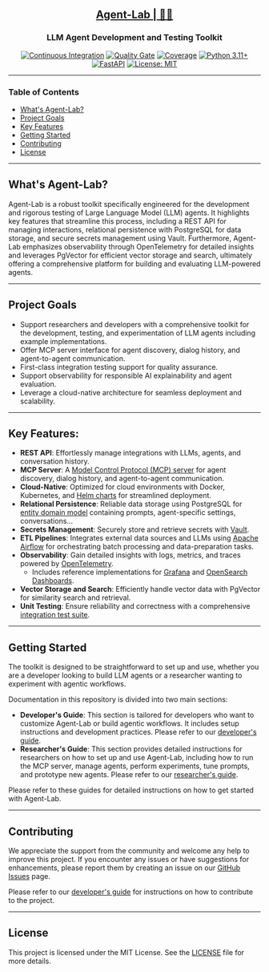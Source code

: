 <h2 align="center"><a href="https://github.com/bsantanna/agent-lab">Agent-Lab | 🤖🧪</a></h2>
<h3 align="center">LLM Agent Development and Testing Toolkit</h3>

<div align="center">

[![Continuous Integration](https://github.com/bsantanna/agent-lab/actions/workflows/build.yml/badge.svg)](https://github.com/bsantanna/agent-lab/actions/workflows/build.yml)
[![Quality Gate](https://sonarcloud.io/api/project_badges/measure?project=bsantanna_agent-lab&metric=alert_status)](https://sonarcloud.io/dashboard?id=bsantanna_agent-lab)
[![Coverage](https://sonarcloud.io/api/project_badges/measure?project=bsantanna_agent-lab&metric=coverage)](https://sonarcloud.io/component_measures?metric=coverage&selected=bsantanna_agent-lab%3Aapp&id=bsantanna_agent-lab)
[![Python 3.11+](https://img.shields.io/badge/python-3.11+-blue.svg)](https://www.python.org/downloads/)
[![FastAPI](https://img.shields.io/badge/FastAPI-009485.svg?logo=fastapi&logoColor=white)](#key-features)
[![License: MIT](https://img.shields.io/badge/License-MIT-blue.svg)](doc/LICENSE.md)

</div>

---

### Table of Contents
- [What's Agent-Lab?](#whats-agent-lab)
- [Project Goals](#project-goals)
- [Key Features](#key-features)
- [Getting Started](#getting-started)
- [Contributing](#contributing)
- [License](#license)

---

## What's Agent-Lab?

Agent-Lab is a robust toolkit specifically engineered for the development and rigorous testing of Large Language Model (LLM) agents. It highlights key features that streamline this process, including a REST API for managing interactions, relational persistence with PostgreSQL for data storage, and secure secrets management using Vault. Furthermore, Agent-Lab emphasizes observability through OpenTelemetry for detailed insights and leverages PgVector for efficient vector storage and search, ultimately offering a comprehensive platform for building and evaluating LLM-powered agents.

---

## Project Goals

- Support researchers and developers with a comprehensive toolkit for the development, testing, and experimentation of LLM agents including example implementations.
- Offer MCP server interface for agent discovery, dialog history, and agent-to-agent communication.
- First-class integration testing support for quality assurance.
- Support observability for responsible AI explainability and agent evaluation.
- Leverage a cloud-native architecture for seamless deployment and scalability.

---

## Key Features:

- **REST API**: Effortlessly manage integrations with LLMs, agents, and conversation history.
- **MCP Server**: A [Model Control Protocol (MCP) server](doc/MCP.md) for agent discovery, dialog history, and agent-to-agent communication.
- **Cloud-Native**: Optimized for cloud environments with Docker, Kubernetes, and [Helm charts](doc/CHARTS.md) for streamlined deployment.
- **Relational Persistence**: Reliable data storage using PostgreSQL for [entity domain model](doc/DOMAIN.md) containing prompts, agent-specific settings, conversations...
- **Secrets Management**: Securely store and retrieve secrets with [Vault](doc/VAULT.md).
- **ETL Pipelines**: Integrates external data sources and LLMs using [Apache Airflow](doc/ETL.md) for orchestrating batch processing and data-preparation tasks.
- **Observability**: Gain detailed insights with logs, metrics, and traces powered by [OpenTelemetry](doc/OTEL.md).
  - Includes reference implementations for [Grafana](doc/otel/GRAFANA.md) and [OpenSearch Dashboards](doc/otel/OPENSEARCH.md).
- **Vector Storage and Search**: Efficiently handle vector data with PgVector for similarity search and retrieval.
- **Unit Testing**: Ensure reliability and correctness with a comprehensive [integration test suite](doc/TESTS.md).

---

## Getting Started

The toolkit is designed to be straightforward to set up and use, whether you are a developer looking to build LLM agents or a researcher wanting to experiment with agentic workflows.

Documentation in this repository is divided into two main sections:

- **Developer's Guide**: This section is tailored for developers who want to customize Agent-Lab or build agentic workflows. It includes setup instructions and development practices. Please refer to our [developer's guide](doc/DEV_GUIDE.md).
- **Researcher's Guide**: This section provides detailed instructions for researchers on how to set up and use Agent-Lab, including how to run the MCP server, manage agents, perform experiments, tune prompts, and prototype new agents. Please refer to our [researcher's guide](doc/RESEARCHER_GUIDE.md).

Please refer to these guides for detailed instructions on how to get started with Agent-Lab.

---

## Contributing

We appreciate the support from the community and welcome any help to improve this project. If you encounter any issues or have suggestions for enhancements, please report them by creating an issue on our [GitHub Issues](https://github.com/bsantanna/agent-lab/issues) page.

Please refer to our [developer's guide](doc/DEV_GUIDE.md) for instructions on how to contribute to the project.

---

## License

This project is licensed under the MIT License. See the [LICENSE](doc/LICENSE.md) file for more details.
